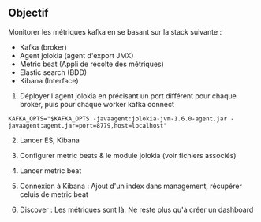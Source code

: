 ## Objectif
Monitorer les métriques kafka en se basant sur la stack suivante :
- Kafka (broker)
- Agent jolokia (agent d'export JMX)
- Metric beat (Appli de récolte des métriques)
- Elastic search (BDD)
- Kibana (Interface)


1. Déployer l'agent jolokia en précisant un port différent pour chaque broker, puis pour chaque worker kafka connect
```
KAFKA_OPTS="$KAFKA_OPTS -javaagent:jolokia-jvm-1.6.0-agent.jar -javaagent:agent.jar=port=8779,host=localhost"
```

2. Lancer ES, Kibana

3. Configurer metric beats & le module jolokia (voir fichiers associés)

4. Lancer metric beat

5. Connexion à Kibana : Ajout d'un index dans management, récupérer celuis de metric beat

6. Discover : Les métriques sont là. Ne reste plus qu'à créer un dashboard

